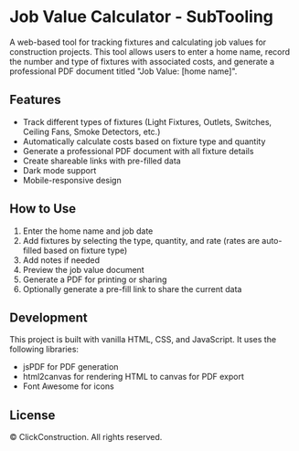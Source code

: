 # Job Value Calculator - SubTooling

A web-based tool for tracking fixtures and calculating job values for construction projects. This tool allows users to enter a home name, record the number and type of fixtures with associated costs, and generate a professional PDF document titled "Job Value: [home name]".

## Features

- Track different types of fixtures (Light Fixtures, Outlets, Switches, Ceiling Fans, Smoke Detectors, etc.)
- Automatically calculate costs based on fixture type and quantity
- Generate a professional PDF document with all fixture details
- Create shareable links with pre-filled data
- Dark mode support
- Mobile-responsive design

## How to Use

1. Enter the home name and job date
2. Add fixtures by selecting the type, quantity, and rate (rates are auto-filled based on fixture type)
3. Add notes if needed
4. Preview the job value document
5. Generate a PDF for printing or sharing
6. Optionally generate a pre-fill link to share the current data

## Development

This project is built with vanilla HTML, CSS, and JavaScript. It uses the following libraries:
- jsPDF for PDF generation
- html2canvas for rendering HTML to canvas for PDF export
- Font Awesome for icons

## License

© ClickConstruction. All rights reserved.
